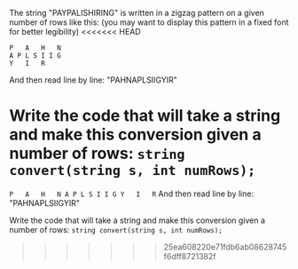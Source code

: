 The string "PAYPALISHIRING" is written in a zigzag pattern on a given number of rows like this: (you may want to display this pattern in a fixed font for better legibility)
<<<<<<< HEAD
	
	P   A   H   N
	A P L S I I G
	Y   I   R

And then read line by line: "PAHNAPLSIIGYIR"

Write the code that will take a string and make this conversion given a number of rows:
`
string convert(string s, int numRows);
`
=======
``
P   A   H   N
A P L S I I G
Y   I   R
``
And then read line by line: "PAHNAPLSIIGYIR"

Write the code that will take a string and make this conversion given a number of rows:
``
string convert(string s, int numRows);
``
>>>>>>> 25ea608220e71fdb6ab08628745f6dff8721382f
